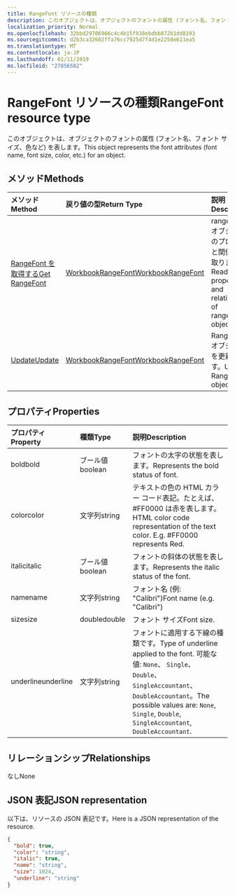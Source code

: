 ```yaml
---
title: RangeFont リソースの種類
description: このオブジェクトは、オブジェクトのフォントの属性 (フォント名、フォント サイズ、色など) を表します。
localization_priority: Normal
ms.openlocfilehash: 32bbd29706966c4c4b15f038ebdbb872b1dd8193
ms.sourcegitcommit: d2b3ca32602ffa76cc7925d7f4d1e2258e611ea5
ms.translationtype: MT
ms.contentlocale: ja-JP
ms.lasthandoff: 01/11/2019
ms.locfileid: "27856582"
---
```

# <a name="rangefont-resource-type"></a><span data-ttu-id="aecef-103">RangeFont リソースの種類</span><span class="sxs-lookup"><span data-stu-id="aecef-103">RangeFont resource type</span></span>

<span data-ttu-id="aecef-104">このオブジェクトは、オブジェクトのフォントの属性 (フォント名、フォント サイズ、色など) を表します。</span><span class="sxs-lookup"><span data-stu-id="aecef-104">This object represents the font attributes (font name, font size, color, etc.) for an object.</span></span>


## <a name="methods"></a><span data-ttu-id="aecef-105">メソッド</span><span class="sxs-lookup"><span data-stu-id="aecef-105">Methods</span></span>

| <span data-ttu-id="aecef-106">メソッド</span><span class="sxs-lookup"><span data-stu-id="aecef-106">Method</span></span>           | <span data-ttu-id="aecef-107">戻り値の型</span><span class="sxs-lookup"><span data-stu-id="aecef-107">Return Type</span></span>    |<span data-ttu-id="aecef-108">説明</span><span class="sxs-lookup"><span data-stu-id="aecef-108">Description</span></span>|
|:---------------|:--------|:----------|
|[<span data-ttu-id="aecef-109">RangeFont を取得する</span><span class="sxs-lookup"><span data-stu-id="aecef-109">Get RangeFont</span></span>](../api/rangefont-get.md) | [<span data-ttu-id="aecef-110">WorkbookRangeFont</span><span class="sxs-lookup"><span data-stu-id="aecef-110">WorkbookRangeFont</span></span>](rangefont.md) |<span data-ttu-id="aecef-111">rangeFont オブジェクトのプロパティと関係を読み取ります。</span><span class="sxs-lookup"><span data-stu-id="aecef-111">Read properties and relationships of rangeFont object.</span></span>|
|[<span data-ttu-id="aecef-112">Update</span><span class="sxs-lookup"><span data-stu-id="aecef-112">Update</span></span>](../api/rangefont-update.md) | [<span data-ttu-id="aecef-113">WorkbookRangeFont</span><span class="sxs-lookup"><span data-stu-id="aecef-113">WorkbookRangeFont</span></span>](rangefont.md)   |<span data-ttu-id="aecef-114">RangeFont オブジェクトを更新します。</span><span class="sxs-lookup"><span data-stu-id="aecef-114">Update RangeFont object.</span></span> |

## <a name="properties"></a><span data-ttu-id="aecef-115">プロパティ</span><span class="sxs-lookup"><span data-stu-id="aecef-115">Properties</span></span>
| <span data-ttu-id="aecef-116">プロパティ</span><span class="sxs-lookup"><span data-stu-id="aecef-116">Property</span></span>     | <span data-ttu-id="aecef-117">種類</span><span class="sxs-lookup"><span data-stu-id="aecef-117">Type</span></span>   |<span data-ttu-id="aecef-118">説明</span><span class="sxs-lookup"><span data-stu-id="aecef-118">Description</span></span>|
|:---------------|:--------|:----------|
|<span data-ttu-id="aecef-119">bold</span><span class="sxs-lookup"><span data-stu-id="aecef-119">bold</span></span>|<span data-ttu-id="aecef-120">ブール値</span><span class="sxs-lookup"><span data-stu-id="aecef-120">boolean</span></span>|<span data-ttu-id="aecef-121">フォントの太字の状態を表します。</span><span class="sxs-lookup"><span data-stu-id="aecef-121">Represents the bold status of font.</span></span>|
|<span data-ttu-id="aecef-122">color</span><span class="sxs-lookup"><span data-stu-id="aecef-122">color</span></span>|<span data-ttu-id="aecef-123">文字列</span><span class="sxs-lookup"><span data-stu-id="aecef-123">string</span></span>|<span data-ttu-id="aecef-p101">テキストの色の HTML カラー コード表記。たとえば、#FF0000 は赤を表します。</span><span class="sxs-lookup"><span data-stu-id="aecef-p101">HTML color code representation of the text color. E.g. #FF0000 represents Red.</span></span>|
|<span data-ttu-id="aecef-127">italic</span><span class="sxs-lookup"><span data-stu-id="aecef-127">italic</span></span>|<span data-ttu-id="aecef-128">ブール値</span><span class="sxs-lookup"><span data-stu-id="aecef-128">boolean</span></span>|<span data-ttu-id="aecef-129">フォントの斜体の状態を表します。</span><span class="sxs-lookup"><span data-stu-id="aecef-129">Represents the italic status of the font.</span></span>|
|<span data-ttu-id="aecef-130">name</span><span class="sxs-lookup"><span data-stu-id="aecef-130">name</span></span>|<span data-ttu-id="aecef-131">文字列</span><span class="sxs-lookup"><span data-stu-id="aecef-131">string</span></span>|<span data-ttu-id="aecef-132">フォント名 (例: "Calibri")</span><span class="sxs-lookup"><span data-stu-id="aecef-132">Font name (e.g. "Calibri")</span></span>|
|<span data-ttu-id="aecef-133">size</span><span class="sxs-lookup"><span data-stu-id="aecef-133">size</span></span>|<span data-ttu-id="aecef-134">double</span><span class="sxs-lookup"><span data-stu-id="aecef-134">double</span></span>|<span data-ttu-id="aecef-135">フォント サイズ</span><span class="sxs-lookup"><span data-stu-id="aecef-135">Font size.</span></span>|
|<span data-ttu-id="aecef-136">underline</span><span class="sxs-lookup"><span data-stu-id="aecef-136">underline</span></span>|<span data-ttu-id="aecef-137">文字列</span><span class="sxs-lookup"><span data-stu-id="aecef-137">string</span></span>|<span data-ttu-id="aecef-138">フォントに適用する下線の種類です。</span><span class="sxs-lookup"><span data-stu-id="aecef-138">Type of underline applied to the font.</span></span> <span data-ttu-id="aecef-139">可能な値: `None`、 `Single`、 `Double`、 `SingleAccountant`、 `DoubleAccountant`。</span><span class="sxs-lookup"><span data-stu-id="aecef-139">The possible values are: `None`, `Single`, `Double`, `SingleAccountant`, `DoubleAccountant`.</span></span>|

## <a name="relationships"></a><span data-ttu-id="aecef-140">リレーションシップ</span><span class="sxs-lookup"><span data-stu-id="aecef-140">Relationships</span></span>
<span data-ttu-id="aecef-141">なし</span><span class="sxs-lookup"><span data-stu-id="aecef-141">None</span></span>


## <a name="json-representation"></a><span data-ttu-id="aecef-142">JSON 表記</span><span class="sxs-lookup"><span data-stu-id="aecef-142">JSON representation</span></span>

<span data-ttu-id="aecef-143">以下は、リソースの JSON 表記です。</span><span class="sxs-lookup"><span data-stu-id="aecef-143">Here is a JSON representation of the resource.</span></span>

<!--{
  "blockType": "resource",
  "optionalProperties": [],
  "baseType": "microsoft.graph.entity",
  "@odata.type": "microsoft.graph.workbookRangeFont"
}-->

```json
{
  "bold": true,
  "color": "string",
  "italic": true,
  "name": "string",
  "size": 1024,
  "underline": "string"
}

```

<!-- uuid: 8fcb5dbc-d5aa-4681-8e31-b001d5168d79
2015-10-25 14:57:30 UTC -->
<!-- {
  "type": "#page.annotation",
  "description": "RangeFont resource",
  "keywords": "",
  "section": "documentation",
  "tocPath": ""
}-->
